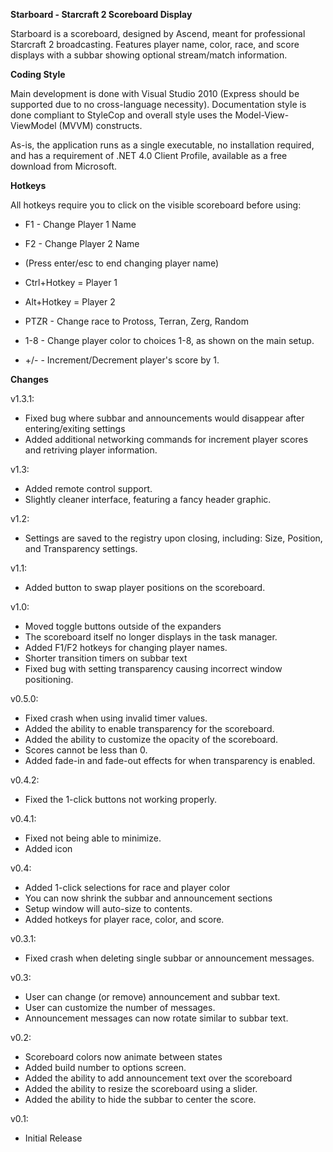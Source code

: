 **Starboard - Starcraft 2 Scoreboard Display**

Starboard is a scoreboard, designed by Ascend, meant for professional Starcraft 2 broadcasting. Features player name, color, race, and score displays with a subbar showing optional stream/match information.

**Coding Style**

Main development is done with Visual Studio 2010 (Express should be supported due to no cross-language necessity). Documentation style is done compliant to StyleCop and overall style uses the Model-View-ViewModel (MVVM) constructs.

As-is, the application runs as a single executable, no installation required, and has a requirement of .NET 4.0 Client Profile, available as a free download from Microsoft.

**Hotkeys**

All hotkeys require you to click on the visible scoreboard before using:

* F1 - Change Player 1 Name
* F2 - Change Player 2 Name
* (Press enter/esc to end changing player name)

* Ctrl+Hotkey = Player 1
* Alt+Hotkey = Player 2

* PTZR - Change race to Protoss, Terran, Zerg, Random
* 1-8 - Change player color to choices 1-8, as shown on the main setup.
* +/- - Increment/Decrement player's score by 1.

**Changes**

v1.3.1:

* Fixed bug where subbar and announcements would disappear after entering/exiting settings
* Added additional networking commands for increment player scores and retriving player information.

v1.3:

* Added remote control support.
* Slightly cleaner interface, featuring a fancy header graphic.

v1.2:

* Settings are saved to the registry upon closing, including: Size, Position, and Transparency settings.

v1.1:

* Added button to swap player positions on the scoreboard.

v1.0:

* Moved toggle buttons outside of the expanders
* The scoreboard itself no longer displays in the task manager.
* Added F1/F2 hotkeys for changing player names.
* Shorter transition timers on subbar text
* Fixed bug with setting transparency causing incorrect window positioning.

v0.5.0:

* Fixed crash when using invalid timer values.
* Added the ability to enable transparency for the scoreboard.
* Added the ability to customize the opacity of the scoreboard.
* Scores cannot be less than 0.
* Added fade-in and fade-out effects for when transparency is enabled.

v0.4.2:

* Fixed the 1-click buttons not working properly.

v0.4.1:

* Fixed not being able to minimize.
* Added icon

v0.4:

* Added 1-click selections for race and player color
* You can now shrink the subbar and announcement sections
* Setup window will auto-size to contents.
* Added hotkeys for player race, color, and score.

v0.3.1:

* Fixed crash when deleting single subbar or announcement messages.

v0.3:

* User can change (or remove) announcement and subbar text.
* User can customize the number of messages.
* Announcement messages can now rotate similar to subbar text.

v0.2:

* Scoreboard colors now animate between states
* Added build number to options screen.
* Added the ability to add announcement text over the scoreboard
* Added the ability to resize the scoreboard using a slider.
* Added the ability to hide the subbar to center the score.

v0.1: 

* Initial Release